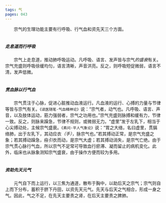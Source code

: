 ```yaml
---
tags: 气
pages: 043
---
```

&emsp;&emsp;宗气的生理功能主要有行呼吸、行气血和资先天三个方面。<br></br>

##### 走息道而行呼吸
&emsp;&emsp;宗气上走息道，推动肺呼吸运动。凡呼吸、语言、发声皆与宗气<dfn>的盛衰</dfn>有关。宗气充盛则呼吸徐缓均匀，语言清晰，声音洪亮。反之，则呼吸短促微弱，语言不清，发声低微。<br></br>

##### 贯血脉以行气血
&emsp;&emsp;宗气贯注于心脉，促进心脏推动血液运行。凡血液的运行、心搏的力量与节律等皆与宗气有关。`《读医随笔·气血精神论》`说：“宗气者，动气也。凡呼吸、语言、声音，以及肢体运动，筋力强弱者，宗气之功用也。”宗气充盛则脉搏和缓有力，节律一致。反之，则脉来躁急，节律不规则，或微弱无力。“虚里”发于左乳下，相当于心尖搏动处，主候宗气盛衰。`《素问·平人气象论》`说：“胃之大络，名曰虚里，贯膈络肺，出于左乳下，其动应衣<dfn>（手）</dfn>，脉宗气也。”若其搏动正常，是宗气充盛之象；若其搏动躁急，~~应~~<dfn>引</dfn>衣而动，是宗气大虚；若其搏动消失，是宗气亡绝。由于宗气贯心脉行气血，所以宗气不足常可导致血行瘀滞、凝而留止的病机变化。此外，临床也从脉象测知宗气盛衰，由于操作方便而较为多用。<br></br>

##### 资助先天元气
&emsp;&emsp;元气自下而上运行，以三焦为通道，散布于胸中，以助后天之宗气；宗气则自上而下分布，蓄积于脐下丹田，以资先天元气。先天与后天之气相合，形成一身之气。因此，气之不足，在先天主要责之肾，在后天主要责之脾肺。
